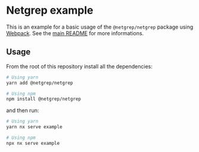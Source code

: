 # Netgrep example

This is an example for a basic usage of the `@netgrep/netgrep` package using [Webpack](https://webpack.js.org/). See the [main README](https://github.com/dgopsq/netgrep) for more informations.

## Usage

From the root of this repository install all the dependencies:

```bash
# Using yarn
yarn add @netgrep/netgrep

# Using npm
npm install @netgrep/netgrep
```

and then run:

```bash
# Using yarn
yarn nx serve example

# Using npm
npx nx serve example
```